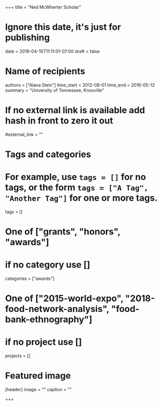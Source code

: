 +++
title = "Ned McWherter Scholar"
# Ignore this date, it's just for publishing
date = 2018-04-15T11:11:01-07:00
draft = false

# Name of recipients
authors = ["Alana Stein"]
time_start = 2012-08-01
time_end = 2016-05-12
summary = "University of Tennessee, Knoxville"

# If no external link is available add  hash in front to zero it out
#external_link = ""

# Tags and categories
# For example, use `tags = []` for no tags, or the form `tags = ["A Tag", "Another Tag"]` for one or more tags.
tags = []

# One of ["grants", "honors", "awards"]
# if no category use []
categories = ["awards"]

# One of ["2015-world-expo", "2018-food-network-analysis", "food-bank-ethnography"]
# if no project use []
projects = []

# Featured image
[header]
image = ""
caption = ""

+++
